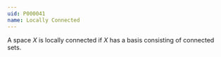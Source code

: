 ```yaml
---
uid: P000041
name: Locally Connected
---
```

A space $X$ is locally connected if $X$ has a basis consisting of connected sets.

